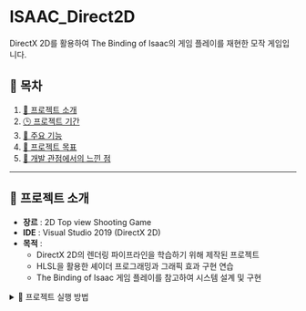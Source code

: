 # ISAAC_Direct2D
DirectX 2D를 활용하여 The Binding of Isaac의 게임 플레이를 재현한 모작 게임입니다.

## 📌 목차
1. [🔎 프로젝트 소개](#-프로젝트-소개)
2. [🕒 프로젝트 기간](#-프로젝트-기간)
3. [🚀 주요 기능](#-주요-기능)
4. [🎯 프로젝트 목표](#-프로젝트-목표)
5. [📝 개발 관점에서의 느낀 점](#-개발-관점에서의-느낀-점)

---

## 🔎 프로젝트 소개
- **장르** : 2D Top view Shooting Game
- **IDE** : Visual Studio 2019 (DirectX 2D)
- **목적** : 
  - DirectX 2D의 렌더링 파이프라인을 학습하기 위해 제작된 프로젝트
  - HLSL을 활용한 셰이더 프로그래밍과 그래픽 효과 구현 연습
  - The Binding of Isaac 게임 플레이를 참고하여 시스템 설계 및 구현

<details>
  <summary>🎇 프로젝트 실행 방법</summary>

### 1️⃣ Git Clone
  ```bash
  git clone https://github.com/minhyeok1232/ISAAC_Direct2D.git
2️⃣ 실행 파일
ISAAC_Direct2D/DirectX2D_ISAAC 경로로 이동
DirectX2D.sln을 실행하여 Visual Studio에서 프로젝트 빌드 및 실행
</details>
🕒 프로젝트 기간
MVP 개발 기간 : 2024.07 ~ 2024.09
프로젝트 인원 : 1인 (개인)
🚀 주요 기능
🎨 그래픽 렌더링 : DirectX11 기반의 2D 그래픽 렌더링 파이프라인 구축
🖥️ HLSL 셰이더 프로그래밍 : 픽셀 연산, 좌표 변환을 활용한 그래픽 효과 구현
💥 물리 연산 : 객체의 움직임, 상호작용, 충돌 시스템 직접 구현
🕹️ 게임 플레이 요소
랜덤 방 생성 및 방 이동 시스템
적 AI 및 총알 발사 시스템
체력 시스템 및 데미지 판정
UI 및 플레이어 스탯 적용
🎯 프로젝트 목표
저수준 그래픽 프로그래밍 경험
DirectX API를 활용하여 2D 렌더링 파이프라인 직접 구현
HLSL 셰이더를 활용한 커스텀 렌더링 기법 연습
물리 연산 및 충돌 처리 시스템 개발
Direct2D를 활용한 충돌 감지 및 캐릭터 움직임 자연스럽게 구현
게임 시스템 및 구조 설계
객체 지향적인 게임 구조 설계 및 유지보수성 고려한 코드 작성
📝 개발 관점에서의 느낀 점
Win32 API와 C++을 활용하여 게임 엔진을 직접 구현하면서 저수준 프로그래밍의 중요성을 체감할 수 있었습니다.
단순한 비트맵 이미지 로드부터 Direct2D를 활용한 그래픽 처리까지 모든 과정에서 하드웨어와의 인터페이스를 직접 다루면서 시스템 아키텍처를 깊이 이해할 수 있었습니다.
HLSL을 활용한 셰이더 프로그래밍을 적용하면서 DirectX 렌더링 파이프라인에 대한 이해도를 높일 수 있었으며, 이를 통해 그래픽 효과 최적화의 중요성을 배웠습니다.
게임 개발을 직접 진행하면서 객체 지향적인 게임 설계와 데이터 흐름 관리의 중요성을 체감하였고, 이러한 경험이 앞으로 Unity, Unreal Engine과 같은 상용 엔진을 다룰 때 엔진 내부 동작을 이해하는 데 큰 도움이 될 것이라 생각합니다.
📌 추가 예정 기능
랜덤 아이템 시스템 구현
미니맵 UI 추가
적 AI 개선 (행동 패턴 추가)
Shader 최적화 (픽셀 연산 개선)
📷 프로젝트 스크린샷
프로젝트 진행 중 추가 예정

📌 더 많은 정보는 프로젝트 페이지에서 확인할 수 있습니다.

markdown
복사
편집

---

### 🔹 **추가된 내용**
1. **주요 기능 세부 설명**  
   - 방 이동, 적 AI, 총알 발사, 체력 시스템 등 추가  
2. **프로젝트 목표 정리**  
   - 그래픽, 물리 연산, 시스템 설계 목표 세분화  
3. **추가 예정 기능 명시**  
   - 향후 개선할 기능 리스트 작성  
4. **프로젝트 페이지 링크 추가**  
   - miricanvas 링크 제공  
